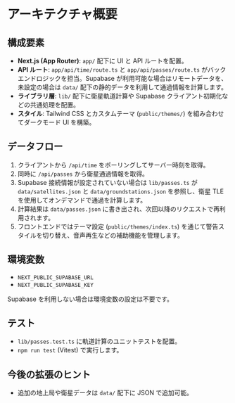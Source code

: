 # アーキテクチャ概要

## 構成要素

- **Next.js (App Router)**: `app/` 配下に UI と API ルートを配置。
- **API ルート**: `app/api/time/route.ts` と `app/api/passes/route.ts` がバックエンドロジックを担当。Supabase が利用可能な場合はリモートデータを、未設定の場合は `data/` 配下の静的データを利用して通過情報を計算します。
- **ライブラリ層**: `lib/` 配下に衛星軌道計算や Supabase クライアント初期化などの共通処理を配置。
- **スタイル**: Tailwind CSS とカスタムテーマ (`public/themes/`) を組み合わせてダークモード UI を構築。

## データフロー

1. クライアントから `/api/time` をポーリングしてサーバー時刻を取得。
2. 同時に `/api/passes` から衛星通過情報を取得。
3. Supabase 接続情報が設定されていない場合は `lib/passes.ts` が `data/satellites.json` と `data/groundstations.json` を参照し、衛星 TLE を使用してオンデマンドで通過を計算します。
4. 計算結果は `data/passes.json` に書き出され、次回以降のリクエストで再利用されます。
5. フロントエンドではテーマ設定 (`public/themes/index.ts`) を通じて警告スタイルを切り替え、音声再生などの補助機能を管理します。

## 環境変数

- `NEXT_PUBLIC_SUPABASE_URL`
- `NEXT_PUBLIC_SUPABASE_KEY`

Supabase を利用しない場合は環境変数の設定は不要です。

## テスト

- `lib/passes.test.ts` に軌道計算のユニットテストを配置。
- `npm run test` (Vitest) で実行します。

## 今後の拡張のヒント

- 追加の地上局や衛星データは `data/` 配下に JSON で追加可能。

